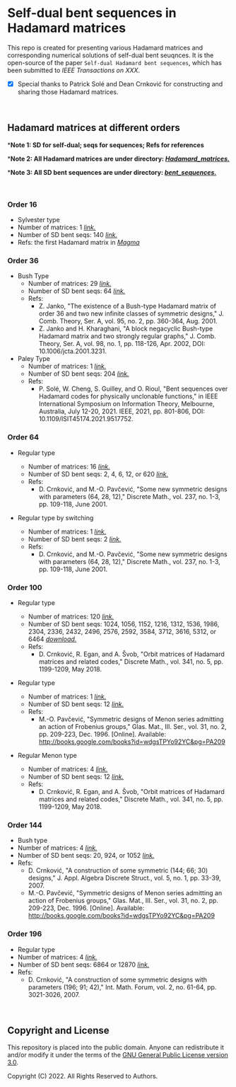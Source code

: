 # Self-dual bent sequences in Hadamard matrices

This repo is created for presenting various Hadamard matrices and corresponding numerical solutions of self-dual bent seuqnces. It is the open-source of the paper `Self-dual Hadamard bent sequences`, which has been submitted to *IEEE Transactions on XXX*.

- [x] Special thanks to Patrick Solé and Dean Crnković for constructing and sharing those Hadamard matrices.

<br/>

## Hadamard matrices at different orders

***Note 1: SD for self-dual; seqs for sequences; Refs for references**

***Note 2: All Hadamard matrices are under directory: [*Hadamard_matrices.*](./Hadamard_matrices)**

***Note 3: All SD bent sequences are under directory: [*bent_sequences.*](./bent_sequences)**

<br/>

### Order 16

- Sylvester type
- Number of matrices: 1 [*link.*](./Hadamard_matrices/H_n16_eigen4_Sylvester_N1.txt)
- Number of SD bent seqs: 140 [*link.*](./bent_sequences/sd_bent_n16_eigen4_Sylvester_N1.log)
- Refs: the first Hadamard matrix in [*Magma*](http://magma.maths.usyd.edu.au/magma/)

### Order 36

- Bush Type
  - Number of matrices: 29 [*link.*](./Hadamard_matrices/H_n36_eigen6_Bush_N29.txt)
  - Number of SD bent seqs: 64 [*link.*](./bent_sequences/sd_bent_n36_eigen6_Bush_N29.log)
  - Refs: 
    - Z. Janko, "The existence of a Bush-type Hadamard matrix of order 36 and two new infinite classes of symmetric designs," J. Comb. Theory, Ser. A, vol. 95, no. 2, pp. 360-364, Aug. 2001.
    - Z. Janko and H. Kharaghani, "A block negacyclic Bush-type Hadamard matrix and two strongly regular graphs," J. Comb. Theory, Ser. A, vol. 98, no. 1, pp. 118-126, Apr. 2002, DOI: 10.1006/jcta.2001.3231.
- Paley Type
  - Number of matrices: 1 [*link.*](./Hadamard_matrices/H_n36_eigen6_Paley_N1.txt)
  - Number of SD bent seqs: 204 [*link.*](./bent_sequences/sd_bent_n36_eigen6_Paley_N1.log)
  - Refs: 
    - P. Solé, W. Cheng, S. Guilley, and O. Rioul, "Bent sequences over Hadamard codes for physically unclonable functions," in IEEE International Symposium on Information Theory, Melbourne, Australia, July 12-20, 2021. IEEE, 2021, pp. 801-806, DOI: 10.1109/ISIT45174.2021.9517752.

### Order 64

- Regular type
  - Number of matrices: 16 [*link.*](./Hadamard_matrices/H_n64_eigen8_Regular_N16.txt)
  - Number of SD bent seqs: 2, 4, 6, 12, or 620  [*link.*](./bent_sequences/sd_bent_n64_eigen8_Regular_N16.log)
  - Refs: 
    - D. Crnković, and M.-O. Pavčević, "Some new symmetric designs with parameters (64, 28, 12)," Discrete Math., vol. 237, no. 1-3, pp. 109-118, June 2001.

- Regular type by switching
  - Number of matrices: 1 [*link.*](./Hadamard_matrices/H_n64_eigen8_Regular_by_Switch_N1.txt)
  - Number of SD bent seqs: 2  [*link.*](./bent_sequences/sd_bent_n64_eigen8_Regular_by_Switch_N1.log)
  - Refs: 
    - D. Crnković, and M.-O. Pavčević, "Some new symmetric designs with parameters (64, 28, 12)," Discrete Math., vol. 237, no. 1-3, pp. 109-118, June 2001.

### Order 100

- Regular type
  - Number of matrices: 120 [*link.*](./Hadamard_matrices/H_n100_eigen10_Regular_N120.txt)
  - Number of SD bent seqs: 1024, 1056, 1152, 1216, 1312, 1536, 1986, 2304, 2336, 2432, 2496, 2576, 2592, 3584, 3712, 3616, 5312, or 6464  [*download.*](./bent_sequences/sd_bent_n100_eigen10_Regular_N120.zip)
  - Refs: 
    - D. Crnković, R. Egan, and A. Švob, "Orbit matrices of Hadamard matrices and related codes," Discrete Math., vol. 341, no. 5, pp. 1199-1209, May 2018.

- Regular type
  - Number of matrices: 1 [*link.*](./Hadamard_matrices/H_n100_eigen10_Regular_N1.txt)
  - Number of SD bent seqs: 12  [*link.*](./bent_sequences/sd_bent_n100_eigen10_Regular_N1.log)
  - Refs: 
    - M.-O. Pavčević, "Symmetric designs of Menon series admitting an action of Frobenius groups," Glas. Mat., III. Ser., vol. 31, no. 2, pp. 209-223, Dec. 1996. [Online]. Available: http://books.google.com/books?id=wdgsTPYo92YC&pg=PA209

- Regular Menon type
  - Number of matrices: 4 [*link.*](./Hadamard_matrices/H_n100_eigen10_Regular_Menon_N4.txt)
  - Number of SD bent seqs: 12  [*link.*](./bent_sequences/sd_bent_n100_eigen10_Regular_Menon_N4.log)
  - Refs: 
    - D. Crnković, R. Egan, and A. Švob, "Orbit matrices of Hadamard matrices and related codes," Discrete Math., vol. 341, no. 5, pp. 1199-1209, May 2018.

### Order 144

- Bush type
- Number of matrices: 4 [*link.*](./Hadamard_matrices/H_n144_eigen12_Bush_N4.txt)
- Number of SD bent seqs: 20, 924, or 1052 [*link.*](./bent_sequences/sd_bent_n144_eigen12_Bush_N4.log)
- Refs: 
  - D. Crnković, "A construction of some symmetric (144; 66; 30) designs," J. Appl. Algebra Discrete Struct., vol. 5, no. 1, pp. 33-39, 2007.
  - M.-O. Pavčević, "Symmetric designs of Menon series admitting an action of Frobenius groups," Glas. Mat., III. Ser., vol. 31, no. 2, pp. 209-223, Dec. 1996. [Online]. Available: http://books.google.com/books?id=wdgsTPYo92YC&pg=PA209


### Order 196

- Regular type
- Number of matrices: 4 [*link.*](./Hadamard_matrices/H_n196_eigen14_Regular_N4.txt)
- Number of SD bent seqs: 6864 or 12870 [*link.*](./bent_sequences/sd_bent_n196_eigen14_Regular_N4.log)
- Refs: 
  - D. Crnković, "A construction of some symmetric designs with parameters (196; 91; 42)," Int. Math. Forum, vol. 2, no. 61-64, pp. 3021-3026, 2007.

<br/>

## Copyright and License

This repository is placed into the public domain. Anyone can redistribute it and/or modify it under the terms of the [GNU General Public License version 3.0](https://www.gnu.org/licenses/gpl-3.0.html).

Copyright (C) 2022. All Rights Reserved to Authors.
